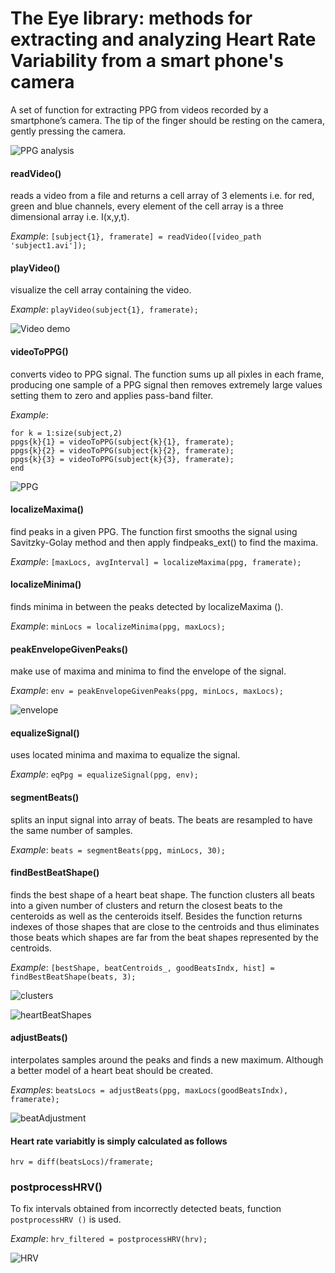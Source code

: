 # The Eye library: methods for extracting and analyzing Heart Rate Variability from a smart phone's camera

A set of function for extracting PPG from videos recorded by a smartphone’s camera. The tip of the finger should be resting on the camera, gently pressing the camera.


![PPG analysis](https://github.com/Lenskiy/Eye-research-library/blob/master/v3/Figures/flowchart.png "PPG analysis")



#### readVideo() 
reads a video from a file and returns a cell array of 3 elements i.e. for red, green and blue channels, every element of the cell array is a three dimensional array i.e. I(x,y,t).

_Example_:
`[subject{1}, framerate] = readVideo([video_path 'subject1.avi']);`

#### playVideo() 
visualize the cell array containing the video.

_Example_:
`playVideo(subject{1}, framerate);`

![Video demo](https://github.com/Lenskiy/Eye-research-library/blob/master/v3/Figures/videoDemo.png "Video demo")



#### videoToPPG() 
converts video to PPG signal. The function sums up all pixles in each frame, producing one sample of a PPG signal then removes extremely large values setting them to zero and applies pass-band filter.  

_Example_:
```
for k = 1:size(subject,2)
ppgs{k}{1} = videoToPPG(subject{k}{1}, framerate);
ppgs{k}{2} = videoToPPG(subject{k}{2}, framerate);
ppgs{k}{3} = videoToPPG(subject{k}{3}, framerate);
end
```
![PPG](https://github.com/Lenskiy/Eye-research-library/blob/master/v3/Figures/ppgDemo.png "PPG")

#### localizeMaxima()
find peaks in a given PPG. The function first smooths the signal using Savitzky-Golay method and then apply findpeaks_ext() to find the maxima.

_Example_:
`[maxLocs, avgInterval] = localizeMaxima(ppg, framerate);`

#### localizeMinima() 
finds minima in between the peaks detected by localizeMaxima ().

_Example_:
`minLocs = localizeMinima(ppg, maxLocs);`

#### peakEnvelopeGivenPeaks() 
make use of maxima and minima to find the envelope of the signal.

_Example_:
`env = peakEnvelopeGivenPeaks(ppg, minLocs, maxLocs);`

![envelope](https://github.com/Lenskiy/Eye-research-library/blob/master/v3/Figures/envelopeDemo.png "envelope")


 #### equalizeSignal() 
 uses located minima and maxima to equalize the signal.

_Example_:
`eqPpg = equalizeSignal(ppg, env);`

#### segmentBeats() 
splits an input signal into array of beats. The beats are resampled to have the same number of samples. 

_Example_:
`beats = segmentBeats(ppg, minLocs, 30);`

#### findBestBeatShape() 
finds the best shape of a heart beat shape. The function clusters all beats into a given number of clusters and return the closest beats to the centeroids as well as the centeroids itself. Besides the function returns indexes of those shapes that are close to the centroids and thus eliminates those beats which shapes are far from the beat shapes represented by the centroids.

_Example_:
`[bestShape, beatCentroids_, goodBeatsIndx, hist] = findBestBeatShape(beats, 3);`

![clusters](https://github.com/Lenskiy/Eye-research-library/blob/master/v3/Figures/clustersDemo.png "clusters")

![heartBeatShapes](https://github.com/Lenskiy/Eye-research-library/blob/master/v3/Figures/heartBeatShapes.png "heartBeatShapes")


#### adjustBeats() 
interpolates samples around the peaks and finds a new maximum. 
Although a better model of a heart beat should be created.

_Examples_:
`beatsLocs = adjustBeats(ppg, maxLocs(goodBeatsIndx), framerate);`

![beatAdjustment](https://github.com/Lenskiy/Eye-research-library/blob/master/v3/Figures/beatAdjustment.png "beatAdjustment")


#### Heart rate variabitly is simply calculated as follows
`hrv = diff(beatsLocs)/framerate;`


### postprocessHRV()

To fix intervals obtained from incorrectly detected beats, function `postprocessHRV
()` is used.

_Example_:
`hrv_filtered = postprocessHRV(hrv);`


![HRV](https://github.com/Lenskiy/Eye-research-library/blob/master/v3/Figures/hrvDemo.png "HRV")





